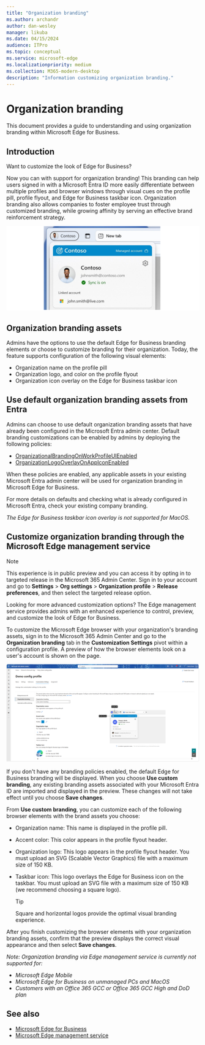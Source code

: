 ```yaml
---
title: "Organization branding"
ms.author: archandr
author: dan-wesley
manager: likuba
ms.date: 04/15/2024
audience: ITPro
ms.topic: conceptual
ms.service: microsoft-edge
ms.localizationpriority: medium
ms.collection: M365-modern-desktop
description: "Information customizing organization branding."
---
```


# Organization branding

This document provides a guide to understanding and using organization branding within Microsoft Edge for Business.

## Introduction

Want to customize the look of Edge for Business?

Now you can with support for organization branding! This branding can help users signed in with a Microsoft Entra ID more easily differentiate between multiple profiles and browser windows through visual cues on the profile pill, profile flyout, and Edge for Business taskbar icon. Organization branding  also allows companies to foster employee trust through customized branding, while growing affinity by serving an effective brand reinforcement strategy.

![Company branding for Contoso](media/microsoft-edge-organization-branding/efb-company-branding-new.png)

## Organization branding assets

Admins have the options to use the default Edge for Business branding elements or choose to customize branding for their organization.
Today, the feature supports configuration of the following visual elements:

- Organization name on the profile pill
- Organization logo, and color on the profile flyout
- Organization icon overlay on the Edge for Business taskbar icon

## Use default organization branding assets from Entra

Admins can choose to use default organization branding assets that have already been configured in the Microsoft Entra admin center. Default branding customizations can be enabled by admins by deploying the following policies:
- [OrganizationalBrandingOnWorkProfileUIEnabled](/deployedge/microsoft-edge-policies#organizationalbrandingonworkprofileuienabled)
- [OrganizationLogoOverlayOnAppIconEnabled](/deployedge/microsoft-edge-policies#organizationlogooverlayonappiconenabled)

When these policies are enabled, any applicable assets in your existing Microsoft Entra admin center will be used for organization branding in Microsoft Edge for Business.

For more details on defaults and checking what is already configured in Microsoft Entra, check your existing company branding.

*The Edge for Business taskbar icon overlay is not supported for MacOS.*

## Customize organization branding through the Microsoft Edge management service

> [!NOTE]
> This experience is in public preview and you can access it by opting in to targeted release in the Microsoft 365 Admin Center. Sign in to your account and go to **Settings** > **Org settings** > **Organization profile** > **Release preferences**, and then select the targeted release option.

Looking for more advanced customization options? The Edge management service provides admins with an enhanced experience to control, preview, and customize the look of Edge for Business.

To customize the Microsoft Edge browser with your organization's branding assets, sign in to the Microsoft 365 Admin Center and go to the **Organization branding** tab in the **Customization Settings** pivot within a configuration profile. A preview of how the browser elements look on a user's account is shown on the page.

![Branding example](media/microsoft-edge-organization-branding/branding-config-profile.png)

If you don't have any branding policies enabled, the default Edge for Business branding will be displayed. When you choose **Use custom branding**, any existing branding assets associated with your Microsoft Entra ID are imported and displayed in the preview. These changes will not take effect until you choose **Save changes**.
<!------ add EMX screenshot in this area ---------->
From **Use custom branding**, you can customize each of the following browser elements with the brand assets you choose:

- Organization name: This name is displayed in the profile pill.
- Accent color: This color appears in the profile flyout header.
- Organization logo: This logo appears in the profile flyout header. You must upload an SVG (Scalable Vector Graphics) file with a maximum size of 150 KB.
- Taskbar icon: This logo overlays the Edge for Business icon on the taskbar. You must upload an SVG file with a maximum size of 150 KB (we recommend choosing a square logo).

  > [!TIP]
  > Square and horizontal logos provide the optimal visual branding experience.

After you finish customizing the browser elements with your organization branding assets, confirm that the preview displays the correct visual appearance and then select **Save changes**.

*Note: Organization branding via Edge management service is currently not supported for:*

- *Microsoft Edge Mobile*
- *Microsoft Edge for Business on unmanaged PCs and MacOS*
- *Customers with an Office 365 GCC or Office 365 GCC High and DoD plan*

## See also

- [Microsoft Edge for Business](/deployedge/microsoft-edge-for-business)
- [Microsoft Edge management service](/deployedge/microsoft-edge-management-service)
